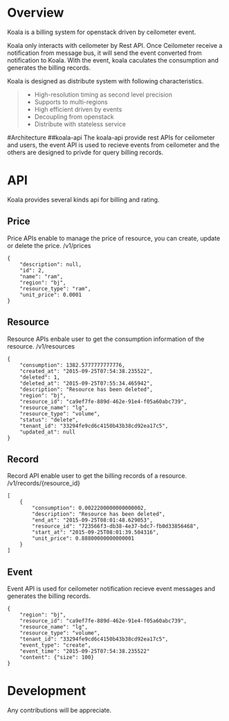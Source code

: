 # Overview
Koala is a billing system for openstack driven by ceilometer event.

Koala only interacts with ceilometer by Rest API. Once Ceilometer receive a notification from message bus, it will
send the event converted from notification to Koala. With the event, koala caculates the consumption and generates
the billing records.

Koala is designed as distribute system with following characteristics.
>* High-resolution timing as second level precision
>* Supports to multi-regions
>* High efficient driven by events
>* Decoupling from openstack
>* Distribute with stateless service

#Architecture
##koala-api
The koala-api provide rest APIs for ceilometer and users, the event API is used to recieve events from ceilometer and the others are designed to privde for query billing records.

# API
Koala provides several kinds api for billing and rating.
## Price
Price APIs enable to manage the price of resource, you can create, update or delete the price.
/v1/prices

    {
        "description": null,
        "id": 2,
        "name": "ram",
        "region": "bj",
        "resource_type": "ram",
        "unit_price": 0.0001
    }

## Resource
Resource APIs enbale user to get the consumption information of the resource.
/v1/resources

    {
        "consumption": 1382.5777777777776,
        "created_at": "2015-09-25T07:54:38.235522",
        "deleted": 1,
        "deleted_at": "2015-09-25T07:55:34.465942",
        "description": "Resource has been deleted",
        "region": "bj",
        "resource_id": "ca9ef7fe-889d-462e-91e4-f05a60abc739",
        "resource_name": "lg",
        "resource_type": "volume",
        "status": "delete",
        "tenant_id": "33294fe9cd6c4150b43b38cd92ea17c5",
        "updated_at": null
    }

## Record
Record API enable user to get the billing records of a resource.
/v1/records/{resource_id}

    [
        {
            "consumption": 0.0022200000000000002,
            "description": "Resource has been deleted",
            "end_at": "2015-09-25T08:01:48.629053",
            "resource_id": "723566f3-db38-4e37-bdc7-fb0d33856468",
            "start_at": "2015-09-25T08:01:39.504316",
            "unit_price": 0.88800000000000001
        }
    ]

## Event
Event API is used for ceilometer notification recieve event messages and generates the billing records.

    {
        "region": "bj",
        "resource_id": "ca9ef7fe-889d-462e-91e4-f05a60abc739",
        "resource_name": "lg",
        "resource_type": "volume",
        "tenant_id": "33294fe9cd6c4150b43b38cd92ea17c5",
        "event_type": "create",
        "event_time": "2015-09-25T07:54:38.235522"
        "content": {"size": 100}
    }

# Development
Any contributions will be appreciate.
